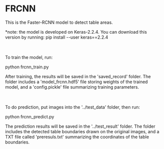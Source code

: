 # FRCNN

This is the Faster-RCNN model to detect table areas. 

*note: the model is developed on Keras-2.2.4. You can download this version by running: pip install --user keras==2.2.4

<br><br>
To train the model, run:

python frcnn_train.py


After training, the results will be saved in the 'saved_record' folder. The folder includes a 'model_frcnn.hdf5' file storing weights of the trained model, and a 'config.pickle' file summarizing training parameters.

<br><br>
To do prediction, put images into the '../test_data' folder, then run:

python frcnn_predict.py


The prediction results will be saved in the '../test_result' folder. The folder includes the detected table boundaries drawn on the original images, and a TXT file called 'preresuls.txt' summarizing the coordinates of the table boundaries.
 
